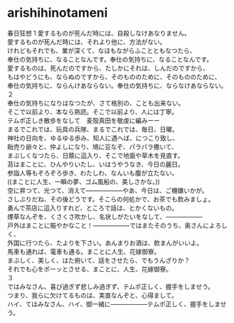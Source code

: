 # arishihinotameni
春日狂想
1
愛するものが死んだ時には、自殺しなけあなりません。  
愛するものが死んだ時には、それより他に、方法がない。  
けれどもそれでも、業が深くて、なほもながらふことともなつたら、  
奉仕の気持ちに、なることなんです。奉仕の気持ちに、なることなんです。  
愛するものは、死んだのですから、たしかにそれは、しんだのですから、  
もはやどうにも、ならぬのですから、そのもののために、そのもののために、  
奉仕の気持ちに、ならんけあならない。奉仕の気持ちに、ならなけあならない。  
２  
奉仕の気持ちになりはなつたが、さて格別の、ことも出来ない。  
そこで以前より、本なら熟読。そこで以前より、人には丁寧。  
テムポ正しき散歩をなして　麦殻真田を敬虔に編みーー  
まるでこれでは、玩具の兵隊、まるでこれでは、毎日、日曜。  
神社の日向を、ゆるゆる歩み、知人に遇へば、につこり致し、  
飴売り爺々と、仲よしになり、鳩に豆なぞ、パラパラ撒いて、  
まぶしくなつたら、日蔭に這入り、そこで地面や草木を見直す。  
苔はまことに、ひんやりいたし、いはうやうなき、今日の麗日。  
参詣人等もぞろぞろ歩き、わたしわ、なんいも腹が立たない。  
((まことに人生、一瞬の夢、ゴム風船の、美しさかな。))  
空に昇つて、光つて、消えて――――――やあ、今日は、ご機嫌いかが。  
さしぶりだね、その後どうです。そこらの何処かで、お茶でも飲みましょ。  
勇んで茶店に這入りすれど、ところで話は、とかくないもの。  
煙草なんぞを、くさくさ吹かし、名状しがたいをなして、——————  
戸外はまことに賑やかなこと！——————ではまたそのうち、奥さんによろしく、  
外国に行つたら、たよりを下さい。あんまりお酒は、飲まんがいいよ。  
馬車も通れば、電車も通る。まことに人生、花嫁御寮。  
まぶしく、美しく、はた俯いて、話をさせたら、でもうんざりか？  
それでも心をポーッとさせる、まことに、人生、花嫁御寮。  
３  
ではみなさん、喜び過ぎず悲しみ過ぎず、テムポ正しく、握手をしませう。  
つまり、我らに欠けてるものは、実直なんぞと、心得まして。  
ハイ、てはみなさん、ハイ、御一緒に――――――テムポ正しく、握手をしませう。  
